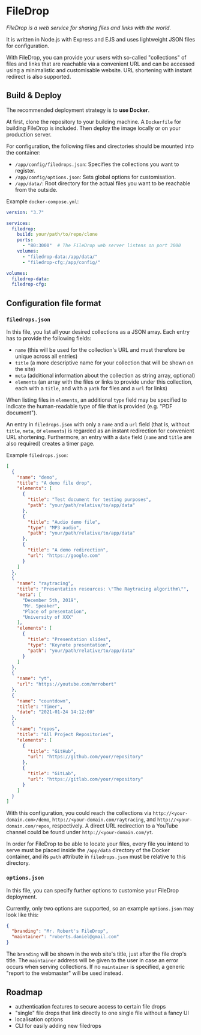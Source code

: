 # FileDrop
*FileDrop is a web service for sharing files and links with the world.*

It is written in Node.js with Express and EJS and uses lightweight JSON files for configuration.

With FileDrop, you can provide your users with so-called "collections" of files and links that are reachable via a convenient URL and can be accessed using a minimalistic and customisable website. 
URL shortening with instant redirect is also supported.

## Build & Deploy
The recommended deployment strategy is to **use Docker**.

At first, clone the repository to your building machine.
A `Dockerfile` for building FileDrop is included.
Then deploy the image locally or on your production server.

For configuration, the following files and directories should be mounted into the container:
- `/app/config/filedrops.json`: Specifies the collections you want to register.
- `/app/config/options.json`: Sets global options for customisation.
- `/app/data/`: Root directory for the actual files you want to be reachable from the outside.

Example `docker-compose.yml`:

```yaml
version: "3.7"

services:
  filedrop:
    build: your/path/to/repo/clone
    ports:
      - "80:3000"  # The FileDrop web server listens on port 3000
    volumes:
      - "filedrop-data:/app/data/"
      - "filedrop-cfg:/app/config/"

volumes:
  filedrop-data:
  filedrop-cfg:
```

## Configuration file format

### `filedrops.json`

In this file, you list all your desired collections as a JSON array. Each entry has to provide the following fields:

- `name` (this will be used for the collection's URL and must therefore be unique across all entries)
- `title` (a more descriptive name for your collection that will be shown on the site)
- `meta` (additional information about the collection as string array, optional)
- `elements` (an array with the files or links to provide under this collection, each with a `title`, and with a `path` for files and a `url` for links)

When listing files in `elements`, an additional `type` field may be specified to indicate the human-readable type of file that is provided (e.g. "PDF document").

An entry in `filedrops.json` with only a `name` and a `url` field (that is, without `title`, `meta`, or `elements`) is regarded as an instant redirection for convenient URL shortening. Furthermore, an entry with a `date` field (`name` and `title` are also required) creates a timer page. 

Example `filedrops.json`:

```json
[
  {
    "name": "demo",
    "title": "A demo file drop",
    "elements": [
      {
        "title": "Test document for testing purposes",
        "path": "your/path/relative/to/app/data"
      },
      {
        "title": "Audio demo file",
        "type": "MP3 audio",
        "path": "your/path/relative/to/app/data"
      },
      {
        "title": "A demo redirection",
        "url": "https://google.com"
      }
    ]
  },
  {
    "name": "raytracing",
    "title": "Presentation resources: \"The Raytracing algorithm\"",
    "meta": [
      "December 5th, 2019",
      "Mr. Speaker",
      "Place of presentation",
      "University of XXX"
    ],
    "elements": [
      {
        "title": "Presentation slides",
        "type": "Keynote presentation",
        "path": "your/path/relative/to/app/data"
      }
    ]
  },
  {
    "name": "yt",
    "url": "https://youtube.com/mrrobert"
  },
  {
    "name": "countdown",
    "title": "Timer",
    "date": "2021-01-24 14:12:00"
  },
  {
    "name": "repos",
    "title": "All Project Repositories",
    "elements": [
      {
        "title": "GitHub",
        "url": "https://github.com/your/repository"
      },
      {
        "title": "GitLab",
        "url": "https://gitlab.com/your/repository"
      }
    ]
  }
]
```

With this configuration, you could reach the collections via `http://<your-domain.com>/demo`, `http://<your-domain.com/raytracing`, and `http://<your-domain.com/repos`, respectively. A direct URL redirection to a YouTube channel could be found under `http://<your-domain.com/yt`.

In order for FileDrop to be able to locate your files, every file you intend to serve must be placed inside the `/app/data` directory of the Docker container, and its `path` attribute in `filedrops.json` must be relative to this directory.
      
### `options.json`
In this file, you can specify further options to customise your FileDrop deployment.

Currently, only two options are supported, so an example `options.json` may look like this:

```json
{
  "branding": "Mr. Robert's FileDrop",
  "maintainer": "roberts.daniel@gmail.com"
}
```

The `branding` will be shown in the web site's title, just after the file drop's title.
The `maintainer` address will be given to the user in case an error occurs when serving collections. If no `maintainer` is specified, a generic "report to the webmaster" will be used instead.

## Roadmap

- authentication features to secure access to certain file drops 
- "single" file drops that link directly to one single file without a fancy UI
- localisation options
- CLI for easily adding new filedrops
